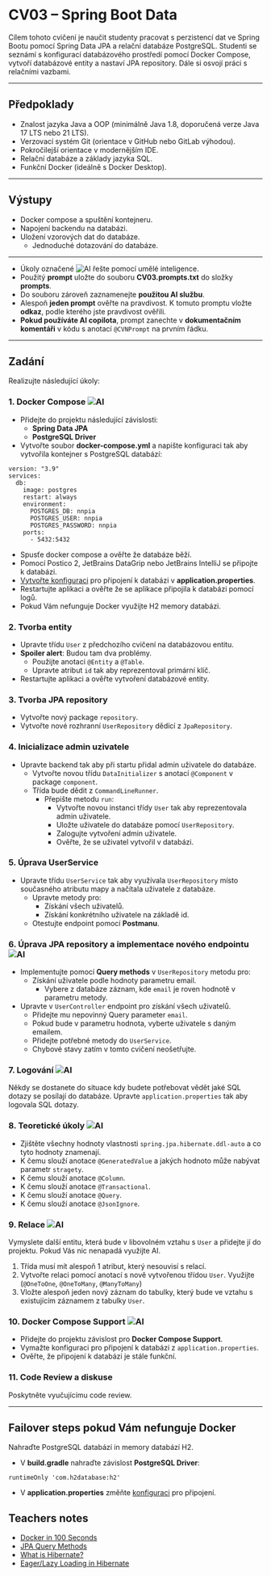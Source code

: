 # CV03 – Spring Boot Data

Cílem tohoto cvičení je naučit studenty pracovat s perzistencí dat ve Spring Bootu pomocí Spring Data JPA a relační databáze PostgreSQL. Studenti se seznámí s konfigurací databázového prostředí pomocí Docker Compose, vytvoří databázové entity a nastaví JPA repository. Dále si osvojí práci s relačními vazbami.

---

## Předpoklady

- Znalost jazyka Java a OOP (minimálně Java 1.8, doporučená verze Java 17 LTS nebo 21 LTS).
- Verzovací systém Git (orientace v GitHub nebo GitLab výhodou).
- Pokročilejší orientace v modernějším IDE.
- Relační databáze a základy jazyka SQL.
- Funkční Docker (ideálně s Docker Desktop).

---

## Výstupy

- Docker compose a spuštění kontejneru.
- Napojení backendu na databázi.
- Uložení vzorových dat do databáze.
    - Jednoduché dotazování do databáze.

---

- Úkoly označené ![AI](https://img.shields.io/badge/AI-yellow) řešte pomocí umělé inteligence.
- Použitý **prompt** uložte do souboru **CV03.prompts.txt** do složky **prompts**.
- Do souboru zároveň zaznamenejte **použitou AI službu**.
- Alespoň **jeden prompt** ověřte na pravdivost. K tomuto promptu vložte **odkaz**, podle kterého jste pravdivost ověřili.
- **Pokud používáte AI copilota**, prompt zanechte v **dokumentačním komentáři** v kódu s anotací `@CVNPrompt` na prvním řádku.

---

## Zadání

Realizujte následující úkoly:

### 1. Docker Compose ![AI](https://img.shields.io/badge/AI-yellow)

- Přidejte do projektu následující závislosti:
    - **Spring Data JPA**
    - **PostgreSQL Driver**
- Vytvořte soubor **docker-compose.yml** a napište konfiguraci tak aby vytvořila kontejner s PostgreSQL databází:
```
version: "3.9"
services:
  db:
    image: postgres
    restart: always
    environment:
      POSTGRES_DB: nnpia
      POSTGRES_USER: nnpia
      POSTGRES_PASSWORD: nnpia
    ports:
      - 5432:5432
```
- Spusťe docker compose a ověřte že databáze běží.
- Pomocí Postico 2, JetBrains DataGrip nebo JetBrains IntelliJ se připojte k databázi.
- [Vytvořte konfiguraci](https://www.codejava.net/frameworks/spring-boot/connect-to-postgresql-database-examples) pro připojení k databázi v **application.properties**.
- Restartujte aplikaci a ověřte že se aplikace připojila k databázi pomocí logů.
- Pokud Vám nefunguje Docker využijte H2 memory databázi.

### **2. Tvorba entity**

- Upravte třídu `User` z předchozího cvičení na databázovou entitu.
- **Spoiler alert**: Budou tam dva problémy.
    - Použijte anotaci `@Entity` a `@Table`.
    - Upravte atribut `id` tak aby reprezentoval primární klíč.
- Restartujte aplikaci a ověřte vytvoření databázové entity.

### **3. Tvorba JPA repository**

- Vytvořte nový package `repository`.
- Vytvořte nové rozhranní `UserRepository` dědící z `JpaRepository`.

### **4. Inicializace admin uzivatele**

- Upravte backend tak aby při startu přidal admin uživatele do databáze.
    - Vytvořte novou třídu `DataInitializer` s anotací `@Component` v package `component`.
    - Třída bude dědit z `CommandLineRunner`.
        - Přepište metodu `run`:
            - Vytvořte novou instanci třídy `User` tak aby reprezentovala admin uživatele.
            - Uložte uživatele do databáze pomocí `UserRepository`.
            - Zalogujte vytvoření admin uživatele.
            - Ověřte, že se uživatel vytvořil v databázi.

### **5. Úprava UserService**

- Upravte třídu `UserService` tak aby využívala `UserRepository` místo současného atributu mapy a načítala uživatele z databáze.
    - Upravte metody pro:
        - Získání všech uživatelů.
        - Získání konkrétního uživatele na základě id.
    - Otestujte endpoint pomocí **Postmanu**.

### **6. Úprava JPA repository a implementace nového endpointu** ![AI](https://img.shields.io/badge/AI-yellow)

- Implementujte pomocí **Query methods** v `UserRepository` metodu pro:
    - Získání uživatele podle hodnoty parametru email.
        - Vybere z databáze záznam, kde `email` je roven hodnotě v parametru metody.
- Upravte v `UserController` endpoint pro získání všech uživatelů.
    - Přidejte mu nepovinný Query parameter `email`.
    - Pokud bude v parametru hodnota, vyberte uživatele s daným emailem.
    - Přidejte potřebné metody do `UserService`.
    - Chybové stavy zatím v tomto cvičení neošetřujte.

### **7. Logování** ![AI](https://img.shields.io/badge/AI-yellow)

Někdy se dostanete do situace kdy budete potřebovat vědět jaké SQL dotazy se posílají do databáze. Upravte `application.properties` tak aby logovala SQL dotazy.

### **8. Teoretické úkoly** ![AI](https://img.shields.io/badge/AI-yellow)

- Zjištěte všechny hodnoty vlastnosti `spring.jpa.hibernate.ddl-auto` a co tyto hodnoty znamenají.
- K čemu slouží anotace `@GeneratedValue` a jakých hodnoto může nabývat parametr `stragety`.
- K čemu slouží anotace `@Column`.
- K čemu slouží anotace `@Transactional`.
- K čemu slouží anotace `@Query`.
- K čemu slouží anotace `@JsonIgnore`.

### **9. Relace** ![AI](https://img.shields.io/badge/AI-yellow)

Vymyslete další entitu, která bude v libovolném vztahu s `User` a přidejte jí do projektu. Pokud Vás nic nenapadá využijte AI.

1. Třída musí mít alespoň 1 atribut, který nesouvisí s relací.
2. Vytvořte relaci pomocí anotací s nově vytvořenou třídou `User`. Využijte (`@OneToOne`, `@OneToMany`, `@ManyToMany`)
3. Vložte alespoň jeden nový záznam do tabulky, který bude ve vztahu s existujícím záznamem z tabulky `User`.

### **10. Docker Compose Support** ![AI](https://img.shields.io/badge/AI-yellow)

- Přidejte do projektu závislost pro **Docker Compose Support**.
- Vymažte konfiguraci pro připojení k databázi z `application.properties`.
- Ověřte, že připojení k databázi je stále funkční.

### 11. Code Review a diskuse
Poskytněte vyučujícímu code review.

---

## Failover steps pokud Vám nefunguje Docker

Nahraďte PostgreSQL databází in memory databází H2.

- V **build.gradle** nahraďte závislost **PostgreSQL Driver**:
```
runtimeOnly 'com.h2database:h2'
```
- V **application.properties** změňte [konfiguraci](https://www.baeldung.com/spring-boot-h2-database#database-configuration) pro připojení.

## Teachers notes

- [Docker in 100 Seconds](https://www.youtube.com/watch?v=Gjnup-PuquQ)
- [JPA Query Methods](https://docs.spring.io/spring-data/jpa/reference/jpa/query-methods.html)
- [What is Hibernate?](https://www.theserverside.com/definition/Hibernate)
- [Eager/Lazy Loading in Hibernate](https://www.baeldung.com/hibernate-lazy-eager-loading)